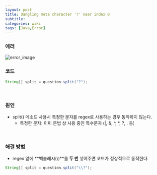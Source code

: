```yaml
---
layout: post
title: Dangling meta character '?' near index 0
subtitle: 
categories: wiki
tags: [Java,Error]
---
```

### 에러
![error_image](https://dajeongdev.github.io/assets/images/posts/java-regex-pattern-syntax-error.png)
<br>

### 코드
``` java
String[] split = question.split("?");
```
<br>

### 원인
* split() 메소드 사용시 특정한 문자를 regex로 사용하는 경우 동작하지 않는다.
	* 특정한 문자: 이미 문법 상 사용 중인 특수문자 (|, &, ^, *, ?, . 등)   
<br>

### 해결 방법
* regex 앞에 **백슬래시(\\)**를 **두 번** 넣어주면 코드가 정상적으로 동작한다.
   
``` java
String[] split = question.split("\\?");
```
